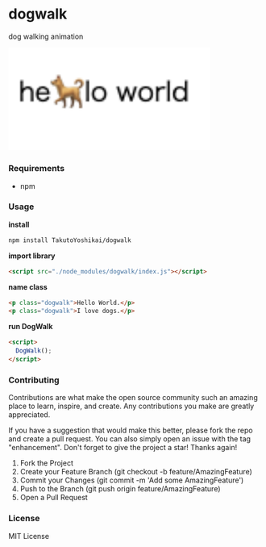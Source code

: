 # dogwalk
dog walking animation

<img src="./dogwalk.png" width="400">

### Requirements
* npm

### Usage
**install**
```bash
npm install TakutoYoshikai/dogwalk
```

**import library**
```html
<script src="./node_modules/dogwalk/index.js"></script>
```

**name class**
```html
<p class="dogwalk">Hello World.</p>
<p class="dogwalk">I love dogs.</p>
```

**run DogWalk**
```html
<script>
  DogWalk();
</script>
```

### Contributing

Contributions are what make the open source community such an amazing place to learn, inspire, and create. Any contributions you make are greatly appreciated.

If you have a suggestion that would make this better, please fork the repo and create a pull request. You can also simply open an issue with the tag "enhancement". Don't forget to give the project a star! Thanks again!

1. Fork the Project
2. Create your Feature Branch (git checkout -b feature/AmazingFeature)
3. Commit your Changes (git commit -m 'Add some AmazingFeature')
4. Push to the Branch (git push origin feature/AmazingFeature)
5. Open a Pull Request

### License
MIT License
